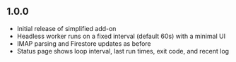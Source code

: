 <!-- https://developers.home-assistant.io/docs/add-ons/presentation#keeping-a-changelog -->

## 1.0.0

- Initial release of simplified add-on
- Headless worker runs on a fixed interval (default 60s) with a minimal UI
- IMAP parsing and Firestore updates as before
- Status page shows loop interval, last run times, exit code, and recent log
